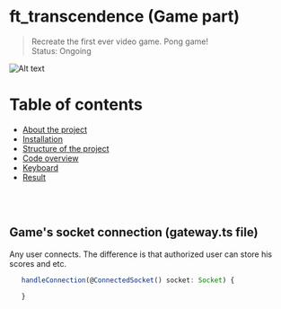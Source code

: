 # ft_transcendence (Game part)
> Recreate the first ever video game. Pong game! \
> Status: Ongoing

<img src="./images/pong-engine.png.png" alt="Alt text" title="Final product" style="display: inline-block; margin: 0 auto; max-width: 400px">

Table of contents
=================

<!--ts-->
   * [About the project](#About)
   * [Installation](#Installation)
   * [Structure of the project](#Structure-of-the-project)
   * [Code overview](#Code-overview)
   * [Keyboard](#Keyboard)
   * [Result](#Results)

<!--te-->
<br> </br>

Game's socket connection (gateway.ts file)
---

Any user connects. The difference is that authorized user can store his scores and etc. 


```typescript
   handleConnection(@ConnectedSocket() socket: Socket) {

   }
```

